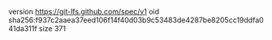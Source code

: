 version https://git-lfs.github.com/spec/v1
oid sha256:f937c2aaea37eed106f14f40d03b9c53483de4287be8205cc19ddfa041da311f
size 371
